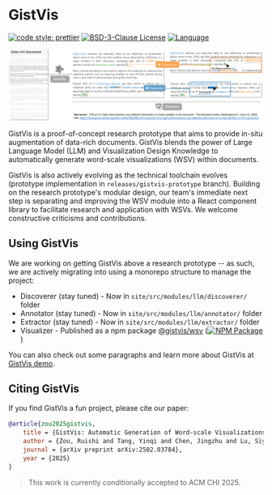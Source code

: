 # GistVis

[![code style: prettier](https://img.shields.io/badge/code_style-prettier-ff69b4.svg?style=rounded)](https://github.com/prettier/prettier) [![BSD-3-Clause License](https://img.shields.io/github/license/motion115/gistvis)](/LICENSE) [![Language](https://img.shields.io/badge/language-typescript-blue.svg)](https://www.typescriptlang.org)

![Teaser](site/static/teaser.png)

GistVis is a proof-of-concept research prototype that aims to provide in-situ augmentation of data-rich documents. GistVis blends the power of Large Language Model (LLM) and Visualization Design Knowledge to automatically generate word-scale visualizations (WSV) within documents.

GistVis is also actively evolving as the technical toolchain evolves (prototype implementation in `releases/gistvis-prototype` branch). Building on the research prototype's modular design, our team's immediate next step is separating and improving the WSV module into a React component library to facilitate research and application with WSVs. We welcome constructive criticisms and contributions.

## Using GistVis

We are working on getting GistVis above a research prototype -- as such, we are actively migrating into using a monorepo structure to manage the project:

* Discoverer (stay tuned) - Now in `site/src/modules/llm/discoverer/` folder
* Annotator (stay tuned) - Now in `site/src/modules/llm/annotator/` folder
* Extractor (stay tuned) - Now in `site/src/modules/llm/extractor/` folder
* Visualizer - Published as a npm package [@gistvis/wsv](https://www.npmjs.com/package/@gistvis/wsv) ([![NPM Package](https://img.shields.io/npm/v/@gistvis/wsv.svg)](https://www.npmjs.com/package/@gistvis/wsv))

You can also check out some paragraphs and learn more about GistVis at [GistVis demo](https://motion115.github.io/GistVis).

## Citing GistVis

If you find GistVis a fun project, please cite our paper: 

```bib
@article{zou2025gistvis,
    title = {GistVis: Automatic Generation of Word-scale Visualizations from Data-rich Documents},
    author = {Zou, Ruishi and Tang, Yinqi and Chen, Jingzhu and Lu, Siyu and Lu, Yan and Yang, Yingfan and Ye, Chen},
    journal = {arXiv preprint arXiv:2502.03784},
    year = {2025}
}
```

> This work is currently conditionally accepted to ACM CHI 2025.

